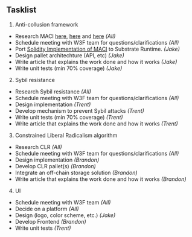 ## Tasklist

1. Anti-collusion framework
  - Research MACI [here](https://ethresear.ch/t/minimal-anti-collusion-infrastructure/5413), [here](https://github.com/w3f/Grants-Program/pull/232) and [here](https://github.com/appliedzkp/maci) *(All)*
  - Schedule meeting with W3F team for questions/clarifications *(All)*
  - Port [Solidity Implementation of MACI](https://github.com/appliedzkp/maci) to Substrate Runtime. *(Jake)*
  - Design pallet architechture (API, etc) *(Jake)*
  - Write article that explains the work done and how it works *(Jake)*
  - Write unit tests (min 70% coverage) *(Jake)*
2. Sybil resistance
  - Research Sybil resistance *(All)*
  - Schedule meeting with W3F team for questions/clarifications *(All)*
  - Design implementation *(Trent)*
  - Develop mechanism to prevent Sybil attacks *(Trent)*
  - Write unit tests (min 70% coverage) *(Trent)*
  - Write article that explains the work done and how it works *(Trent)*
3. Constrained Liberal Radicalism algorithm
  - Research CLR *(All)*
  - Schedule meeting with W3F team for questions/clarifications *(All)*
  - Design implementation *(Brandon)*
  - Develop CLR pallet(s) *(Brandon)*
  - Integrate an off-chain storage solution *(Brandon)*
  - Write article that explains the work done and how it works *(Brandon)*
4. UI
  - Schedule meeting with W3F team *(All)*
  - Decide on a platform *(All)*
  - Design (logo, color scheme, etc.) *(Jake)*
  - Develop Frontend *(Brandon)*
  - Write unit tests *(Trent)*
  